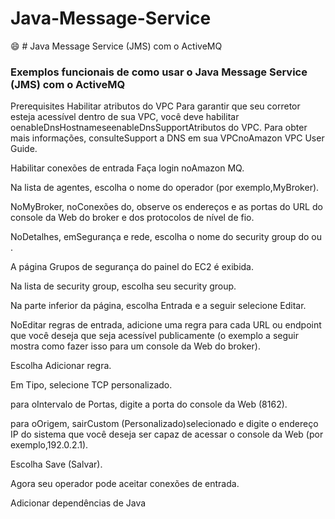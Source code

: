 # Java-Message-Service
:smile: # Java Message Service (JMS) com o ActiveMQ
### Exemplos funcionais de como usar o Java Message Service (JMS) com o ActiveMQ

Prerequisites
Habilitar atributos do VPC
Para garantir que seu corretor esteja acessível dentro de sua VPC, você deve habilitar oenableDnsHostnameseenableDnsSupportAtributos do VPC. Para obter mais informações, consulteSupport a DNS em sua VPCnoAmazon VPC User Guide.

Habilitar conexões de entrada
Faça login noAmazon MQ.

Na lista de agentes, escolha o nome do operador (por exemplo,MyBroker).

NoMyBroker, noConexões do, observe os endereços e as portas do URL do console da Web do broker e dos protocolos de nível de fio.

NoDetalhes, emSegurança e rede, escolha o nome do security group do ou  .

A página Grupos de segurança do painel do EC2 é exibida.

Na lista de security group, escolha seu security group.

Na parte inferior da página, escolha Entrada e a seguir selecione Editar.

NoEditar regras de entrada, adicione uma regra para cada URL ou endpoint que você deseja que seja acessível publicamente (o exemplo a seguir mostra como fazer isso para um console da Web do broker).

Escolha Adicionar regra.

Em Tipo, selecione TCP personalizado.

para oIntervalo de Portas, digite a porta do console da Web (8162).

para oOrigem, sairCustom (Personalizado)selecionado e digite o endereço IP do sistema que você deseja ser capaz de acessar o console da Web (por exemplo,192.0.2.1).

Escolha Save (Salvar).

Agora seu operador pode aceitar conexões de entrada.

Adicionar dependências de Java

